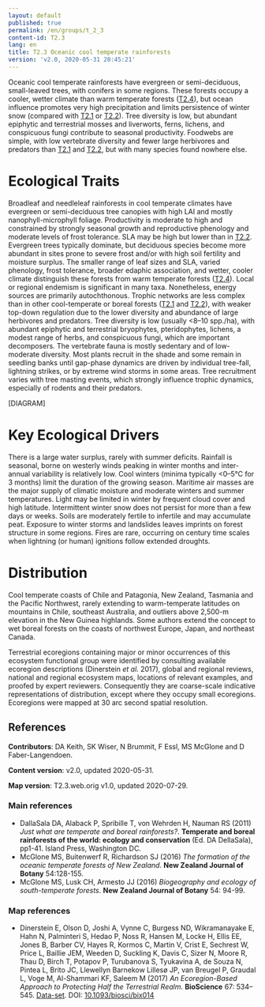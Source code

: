 ```yaml
---
layout: default
published: true
permalink: /en/groups/t_2_3
content-id: T2.3
lang: en
title: T2.3 Oceanic cool temperate rainforests
version: 'v2.0, 2020-05-31 20:45:21'
---
```


Oceanic cool temperate rainforests have evergreen or semi-deciduous, small-leaved trees, with conifers in some regions. These forests occupy a cooler, wetter climate than warm temperate forests ([T2.4](/explore/groups/T2.4)), but ocean influence promotes very high precipitation and limits persistence of winter snow (compared with [T2.1](/explore/groups/T2.1) or [T2.2](/explore/groups/T2.2)). Tree diversity is low, but abundant epiphytic and terrestrial mosses and liverworts, ferns, lichens, and conspicuous fungi contribute to seasonal productivity. Foodwebs are simple, with low vertebrate diversity and fewer large herbivores and predators than [T2.1](/explore/groups/T2.1) and [T2.2](/explore/groups/T2.2), but with many species found nowhere else.

# Ecological Traits
 
Broadleaf and needleleaf rainforests in cool temperate climates have evergreen or semi-deciduous tree canopies with high LAI and mostly nanophyll-microphyll foliage. Productivity is moderate to high and constrained by strongly seasonal growth and reproductive phenology and moderate levels of frost tolerance. SLA may be high but lower than in [T2.2](/explore/groups/T2.2). Evergreen trees typically dominate, but deciduous species become more abundant in sites prone to severe frost and/or with high soil fertility and moisture surplus. The smaller range of leaf sizes and SLA, varied phenology, frost tolerance, broader edaphic association, and wetter, cooler climate distinguish these forests from warm temperate forests ([T2.4](/explore/groups/T2.4)). Local or regional endemism is significant in many taxa. Nonetheless, energy sources are primarily autochthonous. Trophic networks are less complex than in other cool-temperate or boreal forests ([T2.1](/explore/groups/T2.1) and [T2.2](/explore/groups/T2.2)), with weaker top-down regulation due to the lower diversity and abundance of large herbivores and predators. Tree diversity is low (usually <8–10 spp./ha), with abundant epiphytic and terrestrial bryophytes, pteridophytes, lichens, a modest range of herbs, and conspicuous fungi, which are important decomposers. The vertebrate fauna is mostly sedentary and of low-moderate diversity. Most plants recruit in the shade and some remain in seedling banks until gap-phase dynamics are driven by individual tree-fall, lightning strikes, or by extreme wind storms in some areas. Tree recruitment varies with tree masting events, which strongly influence trophic dynamics, especially of rodents and their predators.
 
[DIAGRAM]

# Key Ecological Drivers
 
There is a large water surplus, rarely with summer deficits. Rainfall is seasonal, borne on westerly winds peaking in winter months and inter-annual variability is relatively low. Cool winters (minima typically <0–5°C for 3 months) limit the duration of the growing season. Maritime air masses are the major supply of climatic moisture and moderate winters and summer temperatures. Light may be limited in winter by frequent cloud cover and high latitude. Intermittent winter snow does not persist for more than a few days or weeks. Soils are moderately fertile to infertile and may accumulate peat. Exposure to winter storms and landslides leaves imprints on forest structure in some regions. Fires are rare, occurring on century time scales when lightning (or human) ignitions follow extended droughts.
 
# Distribution
 
Cool temperate coasts of Chile and Patagonia, New Zealand, Tasmania and the Pacific Northwest, rarely extending to warm-temperate latitudes on mountains in Chile, southeast Australia, and outliers above 2,500-m elevation in the New Guinea highlands. Some authors extend the concept to wet boreal forests on the coasts of northwest Europe, Japan, and northeast Canada.

Terrestrial ecoregions containing major or minor occurrences of this ecosystem functional group were identified by consulting available ecoregion descriptions (Dinerstein _et al._ 2017), global and regional reviews, national and regional ecosystem maps, locations of relevant examples, and proofed by expert reviewers. Consequently they are coarse-scale indicative representations of distribution, except where they occupy small ecoregions. Ecoregions were mapped at 30 arc second spatial resolution.

## References

**Contributors**: DA Keith, SK Wiser, N Brummit, F Essl, MS McGlone and D Faber-Langendoen.

**Content version**: v2.0, updated 2020-05-31.

**Map version**: T2.3.web.orig v1.0, updated 2020-07-29.

### Main references
* DallaSala DA, Alaback P, Spribille T, von Wehrden H, Nauman RS  (2011) *Just what are temperate and boreal rainforests?*. **Temperate and boreal rainforests of the world: ecology and conservation** (Ed. DA DellaSala), pp1-41. Island Press, Washington DC.
* McGlone MS, Buitenwerf R, Richardson SJ  (2016) *The formation of the oceanic temperate forests of New Zealand*. **New Zealand Journal of Botany** 54:128-155.
* McGlone MS, Lusk CH, Armesto JJ  (2016) *Biogeography and ecology of south-temperate forests*. **New Zealand Journal of Botany** 54: 94-99.

### Map references
* Dinerstein E, Olson D, Joshi A, Vynne C, Burgess ND, Wikramanayake E, Hahn N, Palminteri S, Hedao P, Noss R, Hansen M, Locke H, Ellis EE, Jones B, Barber CV, Hayes R, Kormos C, Martin V, Crist E, Sechrest W, Price L, Baillie JEM, Weeden D, Suckling K, Davis C, Sizer N, Moore R, Thau D, Birch T, Potapov P, Turubanova S, Tyukavina A, de Souza N, Pintea L, Brito JC, Llewellyn Barnekow Lillesø JP, van Breugel P, Graudal L, Voge M, Al-Shammari KF, Saleem M  (2017) *An Ecoregion-Based Approach to Protecting Half the Terrestrial Realm*. **BioScience** 67: 534–545. [Data-set](https://ecoregions2017.appspot.com/). DOI: [10.1093/biosci/bix014](http://doi.org/10.1093/biosci/bix014)
